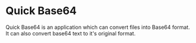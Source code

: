 # Quick Base64

Quick Base64 is an application which can convert files into Base64 format.
It can also convert base64 text to it's original format.
